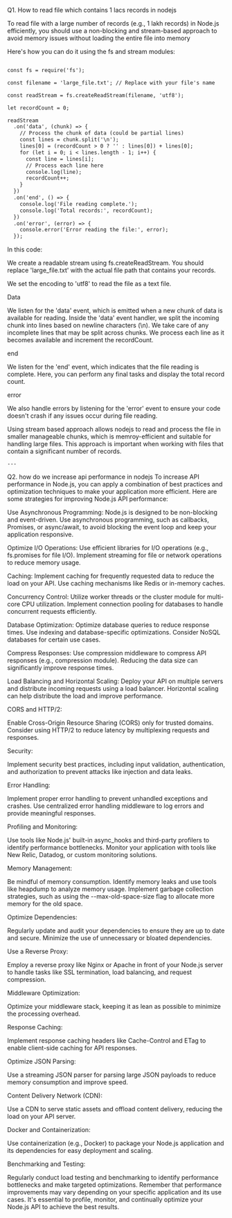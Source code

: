 

Q1. How to read file which contains 1 lacs records in nodejs

To read file with a large number of records (e.g., 1 lakh records) in Node.js efficiently, you should use a non-blocking and stream-based approach to avoid memory issues without loading the entire file into memory

Here's how you can do it using the fs and stream modules:

``` diff

const fs = require('fs');

const filename = 'large_file.txt'; // Replace with your file's name

const readStream = fs.createReadStream(filename, 'utf8');

let recordCount = 0;

readStream
  .on('data', (chunk) => {
    // Process the chunk of data (could be partial lines)
    const lines = chunk.split('\n');
    lines[0] = (recordCount > 0 ? '' : lines[0]) + lines[0];
    for (let i = 0; i < lines.length - 1; i++) {
      const line = lines[i];
      // Process each line here
      console.log(line);
      recordCount++;
    }
  })
  .on('end', () => {
    console.log('File reading complete.');
    console.log('Total records:', recordCount);
  })
  .on('error', (error) => {
    console.error('Error reading the file:', error);
  });

```

In this code:

We create a readable stream using fs.createReadStream. You should replace 'large_file.txt' with the actual file path that contains your records.

We set the encoding to 'utf8' to read the file as a text file.

Data

  We listen for the 'data' event, which is emitted when a new chunk of data is available for reading.
  Inside the 'data' event handler, we split the incoming chunk into lines based on newline characters (\n). We take care of any incomplete lines that may be split across chunks.
  We process each line as it becomes available and increment the recordCount.

end

  We listen for the 'end' event, which indicates that the file reading is complete. Here, you can perform any final tasks and display the total record count.

error 

  We also handle errors by listening for the 'error' event to ensure your code doesn't crash if any issues occur during file reading.

Using stream based approach allows nodejs to read and process the file in smaller manageable chunks, which is memroy-efficient and suitable for handling large files. 
This approach is important when working with files that contain a significant number of records.

```
---

```

Q2. how do we increase api performance in nodejs
To increase API performance in Node.js, you can apply a combination of best practices and optimization techniques to make your application more efficient. Here are some strategies for improving Node.js API performance:

Use Asynchronous Programming: 
Node.js is designed to be non-blocking and event-driven. Use asynchronous programming, such as callbacks, Promises, or async/await, to avoid blocking the event loop and keep your application responsive.

Optimize I/O Operations:
Use efficient libraries for I/O operations (e.g., fs.promises for file I/O).
Implement streaming for file or network operations to reduce memory usage.

Caching:
Implement caching for frequently requested data to reduce the load on your API.
Use caching mechanisms like Redis or in-memory caches.

Concurrency Control:
Utilize worker threads or the cluster module for multi-core CPU utilization.
Implement connection pooling for databases to handle concurrent requests efficiently.

Database Optimization:
Optimize database queries to reduce response times.
Use indexing and database-specific optimizations.
Consider NoSQL databases for certain use cases.

Compress Responses:
Use compression middleware to compress API responses (e.g., compression module).
Reducing the data size can significantly improve response times.

Load Balancing and Horizontal Scaling:
Deploy your API on multiple servers and distribute incoming requests using a load balancer.
Horizontal scaling can help distribute the load and improve performance.

CORS and HTTP/2:

Enable Cross-Origin Resource Sharing (CORS) only for trusted domains.
Consider using HTTP/2 to reduce latency by multiplexing requests and responses.

Security:

Implement security best practices, including input validation, authentication, and authorization to prevent attacks like injection and data leaks.

Error Handling:

Implement proper error handling to prevent unhandled exceptions and crashes.
Use centralized error handling middleware to log errors and provide meaningful responses.

Profiling and Monitoring:

Use tools like Node.js' built-in async_hooks and third-party profilers to identify performance bottlenecks.
Monitor your application with tools like New Relic, Datadog, or custom monitoring solutions.

Memory Management:

Be mindful of memory consumption. Identify memory leaks and use tools like heapdump to analyze memory usage.
Implement garbage collection strategies, such as using the --max-old-space-size flag to allocate more memory for the old space.

Optimize Dependencies:

Regularly update and audit your dependencies to ensure they are up to date and secure.
Minimize the use of unnecessary or bloated dependencies.

Use a Reverse Proxy:

Employ a reverse proxy like Nginx or Apache in front of your Node.js server to handle tasks like SSL termination, load balancing, and request compression.

Middleware Optimization:

Optimize your middleware stack, keeping it as lean as possible to minimize the processing overhead.

Response Caching:

Implement response caching headers like Cache-Control and ETag to enable client-side caching for API responses.

Optimize JSON Parsing:

Use a streaming JSON parser for parsing large JSON payloads to reduce memory consumption and improve speed.

Content Delivery Network (CDN):

Use a CDN to serve static assets and offload content delivery, reducing the load on your API server.

Docker and Containerization:

Use containerization (e.g., Docker) to package your Node.js application and its dependencies for easy deployment and scaling.

Benchmarking and Testing:

Regularly conduct load testing and benchmarking to identify performance bottlenecks and make targeted optimizations.
Remember that performance improvements may vary depending on your specific application and its use cases. It's essential to profile, monitor, and continually optimize your Node.js API to achieve the best results.

